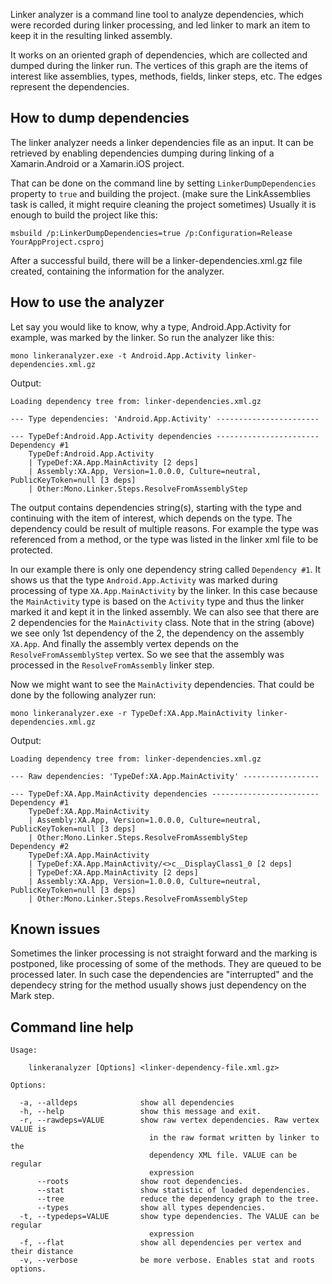 Linker analyzer is a command line tool to analyze dependencies, which
were recorded during linker processing, and led linker to mark an item
to keep it in the resulting linked assembly.

It works on an oriented graph of dependencies, which are collected and
dumped during the linker run. The vertices of this graph are the items
of interest like assemblies, types, methods, fields, linker steps,
etc. The edges represent the dependencies.

How to dump dependencies
------------------------

The linker analyzer needs a linker dependencies file as an input. It
can be retrieved by enabling dependencies dumping during linking of a
Xamarin.Android or a Xamarin.iOS project.

That can be done on the command line by setting
`LinkerDumpDependencies` property to `true` and building the
project. (make sure the LinkAssemblies task is called, it might
require cleaning the project sometimes) Usually it is enough to build
the project like this:

```msbuild /p:LinkerDumpDependencies=true /p:Configuration=Release YourAppProject.csproj```

After a successful build, there will be a linker-dependencies.xml.gz
file created, containing the information for the analyzer.

How to use the analyzer
-----------------------

Let say you would like to know, why a type, Android.App.Activity for
example, was marked by the linker. So run the analyzer like this:

```mono linkeranalyzer.exe -t Android.App.Activity linker-dependencies.xml.gz```

Output:

```
Loading dependency tree from: linker-dependencies.xml.gz

--- Type dependencies: 'Android.App.Activity' -----------------------

--- TypeDef:Android.App.Activity dependencies -----------------------
Dependency #1
	TypeDef:Android.App.Activity
	| TypeDef:XA.App.MainActivity [2 deps]
	| Assembly:XA.App, Version=1.0.0.0, Culture=neutral, PublicKeyToken=null [3 deps]
	| Other:Mono.Linker.Steps.ResolveFromAssemblyStep
```

The output contains dependencies string(s), starting with the type and
continuing with the item of interest, which depends on the type. The
dependency could be result of multiple reasons. For example the type
was referenced from a method, or the type was listed in the linker xml
file to be protected.

In our example there is only one dependency string called `Dependency
#1`. It shows us that the type `Android.App.Activity` was marked
during processing of type `XA.App.MainActivity` by the linker. In this
case because the `MainActivity` type is based on the `Activity` type
and thus the linker marked it and kept it in the linked assembly. We
can also see that there are 2 dependencies for the `MainActivity`
class. Note that in the string (above) we see only 1st dependency of
the 2, the dependency on the assembly `XA.App`. And finally the
assembly vertex depends on the `ResolveFromAssemblyStep` vertex. So we
see that the assembly was processed in the `ResolveFromAssembly`
linker step.

Now we might want to see the `MainActivity` dependencies. That could
be done by the following analyzer run:

```mono linkeranalyzer.exe -r TypeDef:XA.App.MainActivity linker-dependencies.xml.gz```

Output:

```
Loading dependency tree from: linker-dependencies.xml.gz

--- Raw dependencies: 'TypeDef:XA.App.MainActivity' -----------------

--- TypeDef:XA.App.MainActivity dependencies ------------------------
Dependency #1
	TypeDef:XA.App.MainActivity
	| Assembly:XA.App, Version=1.0.0.0, Culture=neutral, PublicKeyToken=null [3 deps]
	| Other:Mono.Linker.Steps.ResolveFromAssemblyStep
Dependency #2
	TypeDef:XA.App.MainActivity
	| TypeDef:XA.App.MainActivity/<>c__DisplayClass1_0 [2 deps]
	| TypeDef:XA.App.MainActivity [2 deps]
	| Assembly:XA.App, Version=1.0.0.0, Culture=neutral, PublicKeyToken=null [3 deps]
	| Other:Mono.Linker.Steps.ResolveFromAssemblyStep
```

Known issues
------------

Sometimes the linker processing is not straight forward and the
marking is postponed, like processing of some of the methods. They are
queued to be processed later. In such case the dependencies are
"interrupted" and the dependecy string for the method usually shows
just dependency on the Mark step.

Command line help
-----------------
```
Usage:

	linkeranalyzer [Options] <linker-dependency-file.xml.gz>

Options:

  -a, --alldeps              show all dependencies
  -h, --help                 show this message and exit.
  -r, --rawdeps=VALUE        show raw vertex dependencies. Raw vertex VALUE is
                               in the raw format written by linker to the
                               dependency XML file. VALUE can be regular
                               expression
      --roots                show root dependencies.
      --stat                 show statistic of loaded dependencies.
      --tree                 reduce the dependency graph to the tree.
      --types                show all types dependencies.
  -t, --typedeps=VALUE       show type dependencies. The VALUE can be regular
                               expression
  -f, --flat                 show all dependencies per vertex and their distance
  -v, --verbose              be more verbose. Enables stat and roots options.
```
